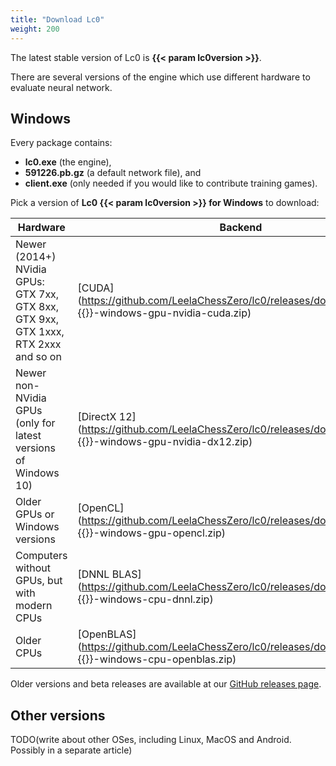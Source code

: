 ```yaml
---
title: "Download Lc0"
weight: 200
---
```


The latest stable version of Lc0 is **{{< param lc0version >}}**.

There are several versions of the engine which use different hardware to evaluate neural network.

## Windows

Every package contains:
* **lc0.exe** (the engine),
* **591226.pb.gz** (a default network file), and
* **client.exe** (only needed if you would like to contribute training games).

Pick a version of **Lc0 {{< param lc0version >}} for Windows** to download:

| Hardware | Backend |
|----------|---------|
| Newer (2014+) NVidia GPUs: GTX&nbsp;7xx, GTX&nbsp;8xx, GTX&nbsp;9xx, GTX&nbsp;1xxx, RTX&nbsp;2xxx and so on | [CUDA](https://github.com/LeelaChessZero/lc0/releases/download/{{<param lc0version>}}/lc0-{{<param lc0version>}}-windows-gpu-nvidia-cuda.zip) |
| Newer non-NVidia GPUs (only for latest versions of Windows 10) | [DirectX 12](https://github.com/LeelaChessZero/lc0/releases/download/{{<param lc0version>}}/lc0-{{<param lc0version>}}-windows-gpu-nvidia-dx12.zip) |
| Older GPUs or Windows versions | [OpenCL](https://github.com/LeelaChessZero/lc0/releases/download/{{<param lc0version>}}/lc0-{{<param lc0version>}}-windows-gpu-opencl.zip) |
| Computers without GPUs, but with modern CPUs | [DNNL BLAS](https://github.com/LeelaChessZero/lc0/releases/download/{{<param lc0version>}}/lc0-{{<param lc0version>}}-windows-cpu-dnnl.zip) |
| Older CPUs | [OpenBLAS](https://github.com/LeelaChessZero/lc0/releases/download/{{<param lc0version>}}/lc0-{{<param lc0version>}}-windows-cpu-openblas.zip) |

Older versions and beta releases are available at our [GitHub releases page](https://github.com/LeelaChessZero/lc0/releases).

## Other versions

TODO(write about other OSes, including Linux, MacOS and Android. Possibly in a separate article)
